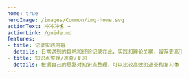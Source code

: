 ```yaml
---
home: true
heroImage: /images/Common/img-home.svg
actionText: 冲冲冲🏄 →
actionLink: /guide.md
features:
- title: 记录实践内容
  details: 日常遇到的巨坑和经验记录在此，实践和理论关联，留存更高🌊
- title: 知识点整理/速查/复习
  details: 根据自己的思路对知识点整理，可以比较高效的速查和复习📚
---
```


